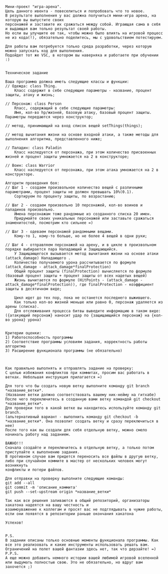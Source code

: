 
    Мини-проект "игра-арена".
    Цель данного ивента - повеселиться и попробовать что то новое. 
    В результате выполнения у вас должна получиться мини-игра арена, на которую вы выпустите своих 
    персонажей и заставите их сражаться между собой. Играющая сама в себя и выдающая вам только результат своей работы. 
    Но если вы улучшите ее так, чтобы можно было влиять на игровой процесс не из кода(!), обязательно поделитесь, мы с удовольствием потестируем. 

    Для работы вам потребуется только среда разработки, через которую можно запускать код для выполнения. 
    Подойдет тот же VSC, в котором вы наверняка и работаете при обучении :)


    Техническое задание

    Ваша программа должна иметь следующие классы и функции: 
    // Одежда: class Thing. 
        Класс содержит в себе следующие параметры - название, процент защиты, атаку и жизнь;

    // Персонаж: class Person 
        Rласс, содержащий в себе следующие параметры: 
        Имя, кол-во hp/жизней, базовую атаку, базовый процент защиты. Параметры передаются через конструктор;

    // метод, принимающий на вход список вещей setThings(things);

    // метод вычитания жизни на основе входной атаки, а также методы для выполнения алгоритма, представленного ниже;

    // Паладин: class Paladin 
        Класс наследуется от персонажа, при этом количество присвоенных жизней и процент защиты умножается на 2 в конструкторе;

    // Воин: class Warrior 
        Класс наследуется от персонажа, при этом атака умножается на 2 в конструкторе.

    Алгоритм проведения боя:
    // Шаг 1 - создаем произвольное количество вещей с различными параметрами, процент защиты не должен превышать 10%(0.1). 
        Сортируем по проценту защиты, по возрастанию;

    // Шаг 2 - создаем произвольно 10 персонажей, кол-во воинов и паладинов произвольно. 
        Имена персонажам тоже рандомные из созданного списка 20 имен. 
        Придумайте своих уникальных персонажей или заставьте сражаться знаменитостей, посмотрим кто сильнее =) 

    // Шаг 3 - одеваем персонажей рандомными вещами. 
        Кому-то 1, кому-то больше, но не более 4 вещей в одни руки;

    // Шаг 4 - отправляем персонажей на арену, и в цикле в произвольном порядке выбирается пара Нападающий и Защищающийся.
        У Защищающегося вызывается метод вычитания жизни на основе атаки (attack_damage) Нападающего . 
        Количество получаемого урона рассчитывается по формуле (attack_damage - attack_damage*finalProtection)
        Общий процент защиты (finalProtection) вычисляется по формуле (базовый процент защиты + процент защиты от всех надетых вещей)
        Жизнь вычитается по формуле (HitPoints - (attack_damage - attack_damage*finalProtection)), где finalProtection - коэффициент защиты в десятичном виде;

        Цикл идет до тех пор, пока не останется последнего выжившего. 
        Как только кол-во жизней меньше или равно 0, персонаж удаляется из арены (списка). 
        Для отслеживания процесса битвы выведите информацию в таком виде: ({атакующий персонаж} наносит удар по {защищающийся персонаж} на {кол-во урона} урона)


    Критерии оценки:
    1) Работоспособность программы
    2) Соответствие программы условиям задания, корректность работы алгоритма
    3) Расширение функционала программы (не обязательно)



    Как правильно выполнять и отправлять задание на проверку:
    С целью избежания конфликтов при коммитах, просим вас работать в ветках. Небольшая инструкция прилагается =)

    Для того что бы создать новую ветку выполните команду git branch *название_ветки*.
    (Название ветки должно соответствовать вашему ник-нейму на гитхабе)
    После чего переключитесь в созданную вами ветку командой git checkout *название_ветки*.
    Для проверки того в какой ветке вы находитесь используйте команду git branch.
    (альтернативный вариант - выполнить команду git checkout -b *название_ветки*. Она позволит создать ветку и сразу переключиться в нее)
    После того как вы создали для себя отдельную ветку, можно смело начинать работу над заданием.

    ВАЖНО!!! 
    Сначала создайте и переключитесь в отдельную ветку, а только потом приступайте к выполнению задания.
    В противном случае вам придется переносить все файлы в другую ветку, либо при случайном коммите в мастер от нескольких человек могут возникнуть
    конфликты и потери файлов. 

    Для отправки на проверку выполните следующие команды:
    git add --all
    git commit -m 'описание_коммита'
    git push --set-upstream origin *название_ветки*

    Так как все решения заливаются в общий репозиторий, организаторы хакатона надеятся на вашу честность и 
    взаимоуважение к коллегам и просят вас не подглядывать в чужие работы, если они появятся в репозитории раньше окончания хакатона

    Успехов!


    P.S. 
    В задании описаны только основные моменты функционала программы. Как все это реализовать и какие инструменты использовать решать вам.
    Ограничений на полет вашей фантазии здесь нет, так что дерзайте! =) 
    P.P.S.
    А еще можно добавить немного истории вашей любимой игровой вселенной или выдумать полностью свою. Это не обязательно, но вдруг вам захочется ;)